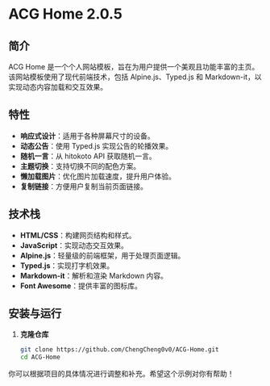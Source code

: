 # ACG Home 2.0.5

## 简介
ACG Home 是一个个人网站模板，旨在为用户提供一个美观且功能丰富的主页。该网站模板使用了现代前端技术，包括 Alpine.js、Typed.js 和 Markdown-it，以实现动态内容加载和交互效果。

## 特性
- **响应式设计**：适用于各种屏幕尺寸的设备。
- **动态公告**：使用 Typed.js 实现公告的轮播效果。
- **随机一言**：从 hitokoto API 获取随机一言。
- **主题切换**：支持切换不同的配色方案。
- **懒加载图片**：优化图片加载速度，提升用户体验。
- **复制链接**：方便用户复制当前页面链接。

## 技术栈
- **HTML/CSS**：构建网页结构和样式。
- **JavaScript**：实现动态交互效果。
- **Alpine.js**：轻量级的前端框架，用于处理页面逻辑。
- **Typed.js**：实现打字机效果。
- **Markdown-it**：解析和渲染 Markdown 内容。
- **Font Awesome**：提供丰富的图标库。

## 安装与运行
1. **克隆仓库**
   ```bash
   git clone https://github.com/ChengCheng0v0/ACG-Home.git
   cd ACG-Home
   
你可以根据项目的具体情况进行调整和补充。希望这个示例对你有帮助！
